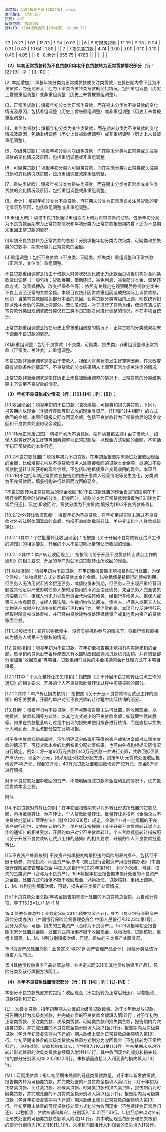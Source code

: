 ```yaml
---
源文档: 1104报表合辑【2024版】.docx
章节路径: 分块 107
页码: 未知
段落位置: 第107段
分块ID: 1104报表合辑【2024版】_chunk_107
---
```


22 | 0.27 | 1.07 | 12.83 | 1.04 | 0.02 |  |
| 6 | 6.可疑类贷款 | 13.39 | 0.08 | 0.04 | 0.31 | 0.43 | 10.64 | 1.89 |  |
| 7 | 7.损失类贷款 | 4.74 | 0.00 | 0.00 | 0.10 | 0.10 | 0.49 | 4.05 |  |
| 8 | 8.合计 | 655.75 | 47.63 |  |  |  |  |  |  |

**（2）年初正常贷款转为不良贷款和年初不良贷款转为正常贷款情况部分**（行：[2]-[9]；列：[I]-[K]）：

[2. 本期增加]：填报年初分类为正常类贷款或关注类贷款，在报告期内曾下迁为不良贷款，而在期末又上迁为正常类或关注类贷款的变化情况，包括重组调整（历史上曾被重组调整）或非重组调整（历史上未曾被重组调整）。

[3．正常类贷款]：填报年初分类为正常类贷款，而在期末分类为不良贷款的变化情况及原因，包括重组调整（历史上曾被重组调整）或非重组调整（历史上未曾被重组调整）。

[4．关注类贷款]：填报年初分类为关注类贷款，而在期末分类为不良贷款的变化情况及原因，包括重组调整（历史上曾被重组调整）或非重组调整（历史上未曾被重组调整）。

[5．次级类贷款]：填报年初分类为次级类贷款，而在期末分类为正常类或关注类贷款的变化情况及原因，包括重组调整或非重组调整。

[6．可疑类贷款]：填报年初分类为可疑类贷款，而在期末分类为正常类或关注类贷款的变化情况及原因，包括重组调整或非重组调整。

[7．损失类贷款]：填报年初分类为损失类贷款，而在期末分类为正常类或关注类贷款的变化情况及原因，包括重组调整或非重组调整。

[8．合计]：填报年初分类为不良贷款，而在期末分类为正常类或关注类贷款的变化情况及原因，包括重组调整或非重组调整。

[9.重组上调]：填报不良贷款通过重组方式上调为正常贷款的总额，包括年初分类为不良贷款而期末为正常贷款情况和年初分类为正常贷款报告期内曾下迁为不良期末重回正常贷款的情况

[I]年初不良贷款转为正常贷款的总额：分别填报年初分类为次级类、可疑类和损失类的贷款中，期末分类为正常贷款的金额。

[J]重组调整：包括不良贷款（不良类、可疑类、损失类）重组调整和正常贷款（正常类、关注类）重组调整。

不良贷款重组调整是指由于借款人财务状况恶化或无力还款而由填报机构对合同条款做出调整（一般包括：贷款展期、借新还旧、减免利息、减免部分本金、调整还款方式、改善抵押品、改变担保条件等），依照有关规定在观察期后将贷款分类由不良上调至正常的贷款金额。本项目仅统计因贷款重组而造成的实际上调贷款额，例如：当某笔贷款因减免部分本金的原因，获得贷款分类等级的上调，则仅统计扣除减免本金后的实际上调部分。要注意的是，对于进行了贷款重组，但没有造成该笔贷款分类出现调整或分类仅在三类不良贷款之间进行调整的情况，不在本项目统计。

正常贷款重组调整是指在历史上曾被重组调整的情况下，正常贷款的分类结果期末下调至不良贷款的情况。

[K]非重组调整：包括不良贷款（不良类、可疑类、损失类）非重组调整和正常贷款（正常类、关注类）非重组调整。

不良贷款非重组调整是指由于借款人、担保人财务状况发生好转等因素，在未改变原有贷款条件的情况下，不良贷款的分类结果期末上调至正常类或关注类的情况。

正常贷款非重组调整是指在历史上未曾被重组调整的情况下，正常贷款的分类结果期末下调至不良贷款的情况。

**（3）年初不良贷款减少情况（行：[10]-[14]；列：[B]）：**

[10.收回现金]：填报年初的不良贷款（含次级类、可疑类和损失类贷款，下同），报告期内以现金（含银行存款等形式收的现金类资产，[11]和[12]中相同）的方式收回的金额，本项目填报实际收回现金额，包括不良贷款转为正常贷款后的现金收回和不良贷款处置的现金收回。

[10.1转为正常后归还]：填报年初为不良贷款，在年初至报告期末由于借款人、担保人财务状况发生好转等因素调整为正常贷款后，以现金方式收回的金额，不包括年初正常贷款的本金归还。

[10.2不良贷款处置]：填报年初为不良贷款，在年初至报告期末通过处置收回现金的金额，比如填报机构从不良贷款债务人处直接收回的贷款本金金额，或通过不良贷款批量转让所获得的现金余额，不包括以物抵债资产变现收回的现金。本项目(10.2B)不包括年初正常贷款在报告期内由于借款人经营情况等发生变化，分类调为不良贷款后，填报机构进行处置而收回的现金。

“不良贷款转为正常贷款后的现金收回”和“不良贷款处置的现金收回”的区别在于：银行收回现金时贷款的分类，即收回时，贷款分类为正常贷款则填报为[10.1转为正常后归还]，反之(即收回时，贷款分类为不良贷款)填报为[10.2不良贷款处置]。

[10.2.1对外转让收回现金]：填报年初为不良贷款，在年初至报告期末通过不良贷款对外转让所收回现金的金额，包括不良贷款批量转让、单户转让和个人贷款批量转让。

[10.2.1.1其中：个贷批量转让收回现金]：指按照《关于开展不良贷款转让试点工作的通知》的相关要求，开展的个人不良贷款批量转让所收回的现金。

[10.2.1.2其中：单户转让收回现金]：指按照《关于开展不良贷款转让试点工作的通知》的相关要求，开展的单户对公不良贷款转让所收回的现金。

[11.以物抵债]：填报年初为不良贷款，在年初至报告期末填报机构进行处置，为保全债权，“以物抵债”方式处置的贷款本金的金额。以物抵债是指银行的债权到期，但债务人无法用货币资金偿还债务，或债权虽未到期，但债务人已出现严重经营问题或其他足以严重影响债务人按时足额用货币资金偿还债务，或当债务人完全丧失清偿能力时，担保人也无力以货币资金代为偿还债务，经银行与债务人、担保人或第三人协商同意，或经人民法院、仲裁机构依法裁决，债务人、担保人或第三人以实物资产或财产权利作价抵偿银行债权的行为。要注意的是，本项目仅反映银行已经取得所有权或处置权，并已经由贷款转为待处理抵债资产或其他表内资产的贷款账面金额。

[11.1.以股抵债]：指在以物抵债中，没有实施机构参与的情况下，将银行债权直接转为债务人或第三方股权的情况。

[12.贷款核销]：填报年初为不良贷款，在年初至报告期末填报机构实际核销的金额。已核销的贷款由于各种原因又有收回时应相应调减贷款核销金额，并将调整部分增加至“收回现金”等项目。贷款重组时减免的本金按通常会计处理方式在本项目填报。

[12.1对外转让损失核销]:填报年初为不良贷款，在年初至报告期末填报机构在对外转让过程中所实际核销的部分，包括不良贷款批量转让、单户转让和个人贷款批量转让。比如年初有100万的不良贷款，通过批量转让收回30万现金，剩余损失的70万通过拨备进行核销，则[10,2.1B]计入30万，[12.1B]计入70万。

[12.1.1其中：个人批量转让损失核销]：指按照《关于开展不良贷款转让试点工作的通知》的相关要求，开展的个人不良贷款批量转让过程中实际核销的部分。

[12.1.2其中：单户转让损失核销]：指按照《关于开展不良贷款转让试点工作的通知》的相关要求，开展的单户对公不良贷款转让过程中实际核销的部分。

[13.其他]：填报年初为不良贷款，在年初至报告期末进行处置，除收回现金、以物抵贷、贷款核销等方式外，以其他方式减少的不良贷款金额，如政策性债转股等。如果在贷款批量转让过程中出现的损失未使用拨备进行核销，而是直接以损失计入利润表，那么该部分应在此项填报。

对于多笔贷款捆绑处置时，不能明确区分处置所获得的资产或核销金额对应哪笔贷款的情况下，可按贷款本金的比例权重分配处置结果，也可由各机构根据实际情况自行确定。例如：将一笔60万元贷款和40万元贷款一并进行处置，共收回抵债资产80万元、现金20万元，如采用比例权重分配方法，则按60万元贷款处置收回抵债资产48万元、现金12万元，40万元贷款处置收回抵债资产32万元、现金8万元进行填报。

对于不良贷款处置中收回的资产，不能明确抵减贷款本金或利息的情况下，优先抵偿贷款本金金额。

附注

[14.不良贷款对外转让总额]：在年初至报告期末以对外转让形式所处置的贷款总额，包括批量转让、单户转让、个人贷款批量转让。批量转让是按照《金融企业不良贷款批量转让管理办法》（财金[2012]6号）规定，金融企业对一定规模的不良资产进行组包，定向转让的行为。单户转让指按照《关于开展不良贷款转让试点工作的通知》的相关要求，开展的单户对公不良贷款转让。个人贷款批量转让指按照《关于开展不良贷款转让试点工作的通知》的相关要求，开展的个人不良贷款批量转让。

[15.不良资产处置总额] 不良资产指填报机构承担违约风险的表内资产，包括但不限于债券、其他投资、同业资产等,参考《商业银行金融资产风险分类办法》（中国银行保险监督管理委员会 中国人民银行令2023年第1号），划分为次级、可疑、损失的三类资产（合称为不良资产）。15.B填报年初至报告期末累计处置的不良资产总金额，处置方式包括但不限于收回现金、以物抵债、贷款核销、重组上调等。L、M、N列分别填报次级、可疑、损失的三类资产处置情况。

[15.1不良贷款处置总额]年初至报告期末累计处置的不良贷款总金额，为自动计算项，等于15.1B=1.L+1.M+1.N

15.2 债券处置总额：业务定义同G31[1.债券投资合计]，参考《商业银行金融资产风险分类办法》（中国银行保险监督管理委员会 中国人民银行令2023年第1号），划分为次级、可疑、损失的三类资产（合称为不良资产）。15.2B填报年初至报告期末累计处置总金额，处置方式包括但不限于收回现金、以物抵债、贷款核销、重组上调等。L、M、N列分别填报次级、可疑、损失的三类资产处置情况。

15.3资管产品处置总额：业务定义同G31[5.资产管理产品合计]，风险分类及该行填报方法同上。

15.4其他债权融资类产品处置总额：业务定义同G31[6.其他债权融资类产品]，风险分类及该行填报方法同上。

**（4）本年不良贷款处置情况部分（行：[1]-[14]；列：[L]-[N]）：**

本部分不良贷款处置方式包括：收回现金（不包括转为正常后归还）、以物抵债、贷款核销和其它。

[L]：次级类贷款：指年初至期末处置的次级类贷款数量。对于本年新发放贷款，报告期内转为次级类贷款，并完成处置的不良贷款金额填入第[2]行；对于年初为正常类贷款、关注类贷款、次级类贷款、可疑类贷款和损失类贷款，报告期内为次级类贷款，并完成处置的不良贷款金额分别填入第[3]至[7]行。报告期内为次级类贷款（包含年初及报告期内下迁的）期末重组上调为正常贷款的金额填入第[9]行。年初至期末处置的次级类贷款按处置方式划分为收回现金（不包括转为正常后归还）、以物抵债、贷款核销和其它，分别填入[10.2]至[13]行。年初至期末以对外转让形式处置的次级类贷款总额填入附注[14.]行，其中收回现金的部分和损失核销的部分分别填入[10.2.1]和[12.1]行，未核销而直接计入利润表的损失填入[13]行。

[M]：可疑类贷款：指年初至期末处置的可疑类贷款数量。对于本年新发放贷款，报告期内转为可疑类贷款，并完成处置的不良贷款金额填入第[2]行；对于年初为正常类贷款、关注类贷款、次级类贷款、可疑类贷款和损失类贷款，报告期内为可疑类贷款，并完成处置的不良贷款金额分别填入第[3]至[7]行。报告期内为可疑类贷款（包含年初及报告期内下迁的）期末重组上调为正常贷款的金额填入第[9]行。年初至期末处置的可疑贷款按处置方式划分为收回现金（不包括转为正常后归还）、以物抵债、贷款核销和其它，分别填入[10.2]至[13]行。年初至期末以对外转让形式处置的可疑类贷款总额填入附注[14.]行，其中收回现金的部分和损失核销的部分分别填入[10.2.1]和[12.1]行，未核销而直接计入利润表的损失填入[13]行。